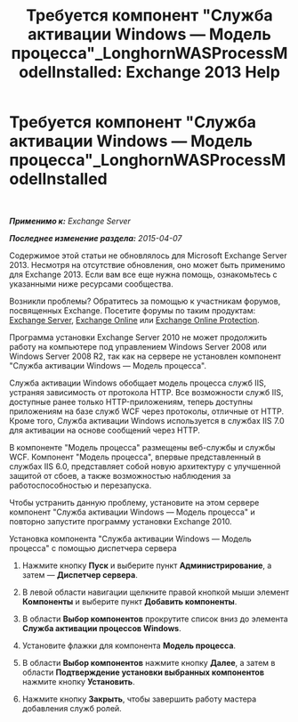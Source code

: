﻿---
title: 'Требуется компонент "Служба активации Windows — Модель процесса"_LonghornWASProcessModelInstalled: Exchange 2013 Help'
TOCTitle: Требуется компонент "Служба активации Windows — Модель процесса"_LonghornWASProcessModelInstalled
ms:assetid: 8cc13dbb-4921-4c07-8602-d26613d7730a
ms:mtpsurl: https://technet.microsoft.com/ru-ru/library/ms.exch.setupreadiness.longhornwasprocessmodelinstalled(v=EXCHG.150)
ms:contentKeyID: 50488565
ms.date: 05/22/2018
mtps_version: v=EXCHG.150
ms.translationtype: MT
---

# Требуется компонент \"Служба активации Windows — Модель процесса\"\_LonghornWASProcessModelInstalled

 

_**Применимо к:** Exchange Server_

_**Последнее изменение раздела:** 2015-04-07_

Содержимое этой статьи не обновлялось для Microsoft Exchange Server 2013. Несмотря на отсутствие обновления, оно может быть применимо для Exchange 2013. Если вам все еще нужна помощь, ознакомьтесь с указанными ниже ресурсами сообщества.

Возникли проблемы? Обратитесь за помощью к участникам форумов, посвященных Exchange. Посетите форумы по таким продуктам: [Exchange Server](https://go.microsoft.com/fwlink/p/?linkid=60612), [Exchange Online](https://go.microsoft.com/fwlink/p/?linkid=267542) или [Exchange Online Protection](https://go.microsoft.com/fwlink/p/?linkid=285351).

Программа установки Exchange Server 2010 не может продолжить работу на компьютере под управлением Windows Server 2008 или Windows Server 2008 R2, так как на сервере не установлен компонент "Служба активации Windows — Модель процесса".

Служба активации Windows обобщает модель процесса служб IIS, устраняя зависимость от протокола HTTP. Все возможности служб IIS, доступные ранее только HTTP-приложениям, теперь доступны приложениям на базе служб WCF через протоколы, отличные от HTTP. Кроме того, Служба активации Windows используется в службах IIS 7.0 для активации на основе сообщений через HTTP.

В компоненте "Модель процесса" размещены веб-службы и службы WCF. Компонент "Модель процесса", впервые представленный в службах IIS 6.0, представляет собой новую архитектуру с улучшенной защитой от сбоев, а также возможностью наблюдения за работоспособностью и перезапуска.

Чтобы устранить данную проблему, установите на этом сервере компонент "Служба активации Windows — Модель процесса" и повторно запустите программу установки Exchange 2010.

Установка компонента "Служба активации Windows — Модель процесса" с помощью диспетчера сервера

1.  Нажмите кнопку **Пуск** и выберите пункт **Администрирование**, а затем — **Диспетчер сервера**.

2.  В левой области навигации щелкните правой кнопкой мыши элемент **Компоненты** и выберите пункт **Добавить компоненты**.

3.  В области **Выбор компонентов** прокрутите список вниз до элемента **Служба активации процессов Windows**.

4.  Установите флажки для компонента **Модель процесса**.

5.  В области **Выбор компонентов** нажмите кнопку **Далее**, а затем в области **Подтверждение установки выбранных компонентов** нажмите кнопку **Установить**.

6.  Нажмите кнопку **Закрыть**, чтобы завершить работу мастера добавления служб ролей.

